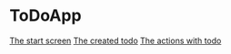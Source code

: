 # ToDoApp

[The start screen](https://github.com/xzxbtl/ToDoApp/blob/main/9NekgTP-zVs.jpg)
[The created todo](https://github.com/xzxbtl/ToDoApp/blob/main/createtask.jpg)
[The actions with todo](https://github.com/xzxbtl/ToDoApp/blob/main/showtaskedits.jpg)
